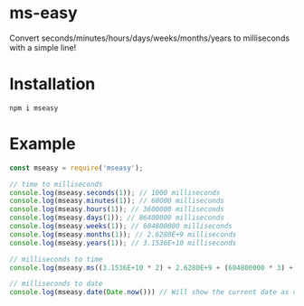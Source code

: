 # ms-easy
Convert seconds/minutes/hours/days/weeks/months/years to milliseconds with a simple line!
# Installation
```
npm i mseasy
```
# Example
```js
const mseasy = require('mseasy');

// time to milliseconds
console.log(mseasy.seconds(1)); // 1000 milliseconds
console.log(mseasy.minutes(1)); // 60000 milliseconds
console.log(mseasy.hours(1)); // 3600000 milliseconds
console.log(mseasy.days(1)); // 86400000 milliseconds
console.log(mseasy.weeks(1)); // 604800000 milliseconds
console.log(mseasy.months(1)); // 2.6280E+9 milliseconds
console.log(mseasy.years(1)); // 3.1536E+10 milliseconds

// milliseconds to time
console.log(mseasy.ms((3.1536E+10 * 2) + 2.6280E+9 + (604800000 * 3) + (86400000 * 10))) // 2yy, 2 mm, 13 h, 59m, 59s

// milliseconds to date
console.log(mseasy.date(Date.now())) // Will show the current date as dd/mm/yy, hour:min
```
